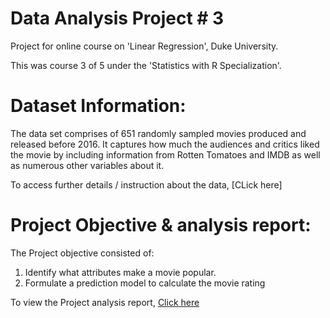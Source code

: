 # Data Analysis Project # 3

Project for online course on 'Linear Regression', Duke University. 

This was course 3 of 5 under the 'Statistics with R Specialization'.

# Dataset Information:

The data set comprises of 651 randomly sampled movies produced and released before 2016. It captures how much the audiences and critics liked the movie by including information from Rotten Tomatoes and IMDB as well as numerous other variables about it.

To access further details / instruction about the data, [CLick here] 

# Project Objective & analysis report:

The Project objective consisted of:
1. Identify what attributes make a movie popular.
2. Formulate a prediction model to calculate the movie rating

To view the Project analysis report, [Click here](https://prithpal11.github.io/Introduction-to-Probability-and-Data-with-R/BRFSS2013_Analysis_program)

